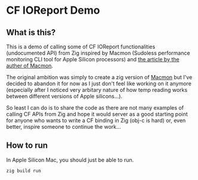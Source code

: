 # CF IOReport Demo

## What is this?

This is a demo of calling some of CF IOReport functionalities (undocumented API)
from Zig inspired by Macmon (Sudoless performance monitoring CLI tool for Apple
Silicon processors) and
[the article by the auther of Macmon](https://medium.com/@vladkens/how-to-get-macos-power-metrics-with-rust-d42b0ad53967).

The original ambition was simply to create a zig version of
[Macmon](https://github.com/vladkens/macmon) but I've decided to abandon it for
now as I just don't feel like working on it anymore (especially after I noticed
very arbitary nature of how temp reading works between different versions of
Apple silicons...).

So least I can do is to share the code as there are not many examples of calling
CF APIs from Zig and hope it would server as a good starting point for anyone
who wants to write a CF binding in Zig (obj-c is hard) or, even better, inspire
someone to continue the work...

## How to run

In Apple Silicon Mac, you should just be able to run.

```bash
zig build run
```
